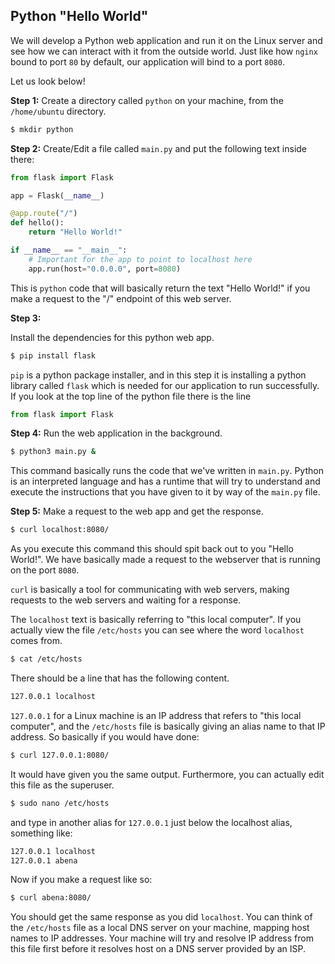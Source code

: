 ## Python "Hello World"

We will develop a Python web application and run it on the Linux server and see how we can interact with it from the outside world. Just like how `nginx` bound to port `80` by default, our application will bind to a port `8080`.

Let us look below!

**Step 1:**
Create a directory called `python` on your machine, from the `/home/ubuntu` directory.

```bash
$ mkdir python
```

**Step 2:**
Create/Edit a file called `main.py` and put the following text inside there:

```python
from flask import Flask

app = Flask(__name__)

@app.route("/")
def hello():
    return "Hello World!"

if __name__ == "__main__":
    # Important for the app to point to localhost here
    app.run(host="0.0.0.0", port=8080)
```

This is `python` code that will basically return the text "Hello World!" if you make a request to the "/" endpoint of this web server.


**Step 3:**

Install the dependencies for this python web app.

```bash
$ pip install flask
```

`pip` is a python package installer, and in this step it is installing a python library called `flask` which is needed for our application to run successfully. If you look at the top line of the python file there is the line

```python
from flask import Flask
```

**Step 4:**
Run the web application in the background.

```bash
$ python3 main.py &
```

This command basically runs the code that we've written in `main.py`. Python is an interpreted language and has a runtime that will try to understand and execute the instructions that you have given to it by way of the `main.py` file.


**Step 5:**
Make a request to the web app and get the response.

```bash
$ curl localhost:8080/
```

As you execute this command this should spit back out to you "Hello World!". We have basically made a request to the webserver that is running on the port `8080`.

`curl` is basically a tool for communicating with web servers, making requests to the web servers and waiting for a response.

The `localhost` text is basically referring to "this local computer". If you actually view the file `/etc/hosts` you can see where the word `localhost` comes from.

```bash
$ cat /etc/hosts
```

There should be a line that has the following content.

```bash
127.0.0.1 localhost
```

`127.0.0.1` for a Linux machine is an IP address that refers to "this local computer", and the `/etc/hosts` file is basically giving an alias name to that IP address. So basically if you would have done:

```bash
$ curl 127.0.0.1:8080/
```

It would have given you the same output. Furthermore, you can actually edit this file as the superuser.

```bash
$ sudo nano /etc/hosts
```

and type in another alias for `127.0.0.1` just below the localhost alias, something like:

```bash
127.0.0.1 localhost
127.0.0.1 abena
```

Now if you make a request like so:

```bash
$ curl abena:8080/
```

You should get the same response as you did `localhost`. You can think of the `/etc/hosts` file as a local DNS server on your machine, mapping host names to IP addresses. Your machine will try and resolve IP address from this file first before it resolves host on a DNS server provided by an ISP.